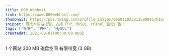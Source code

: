 ```yaml
---
title: 000 Webhost
link: https://www.000webhost.com/
thumbnail: https://pbs.twimg.com/profile_images/965911033813590016/k1SrAvnA_400x400.jpg
snippet: 零成本网站托管，支持 PHP、MySQL、cPanel 且无广告！
tags: ["托管", "PHP", "MySQL"]
createdAt: 2021-08-01T00:00:00.000Z
---
```

1 个网站
300 MB 磁盘空间
有限带宽 (3 GB)